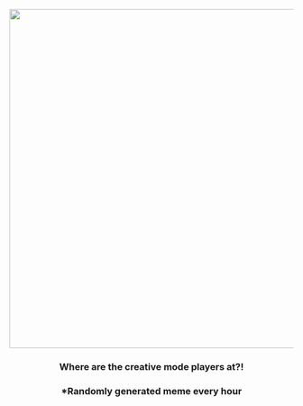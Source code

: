 <p align="center">
        <img src="https://i.imgur.com/46Tz7qe.gif" width="600" height="600">
        </p>
        <h3 align="center">Where are the creative mode players at?!</h3>
        <h3 align="center">*Randomly generated meme every hour</h3>
    